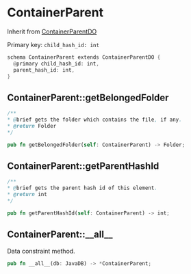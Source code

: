 # ContainerParent

Inherit from [ContainerParentDO](./ContainerParentDO.md)

Primary key: `child_hash_id: int`

```rust
schema ContainerParent extends ContainerParentDO {
  @primary child_hash_id: int,
  parent_hash_id: int,
}
```
## ContainerParent::getBelongedFolder

```java
/**
* @brief gets the folder which contains the file, if any.
* @return Folder 
*/
```
```rust
pub fn getBelongedFolder(self: ContainerParent) -> Folder;
```
## ContainerParent::getParentHashId

```java
/**
* @brief gets the parent hash id of this element.
* @return int
*/
```
```rust
pub fn getParentHashId(self: ContainerParent) -> int;
```
## ContainerParent::\_\_all\_\_

Data constraint method.

```rust
pub fn __all__(db: JavaDB) -> *ContainerParent;
```
